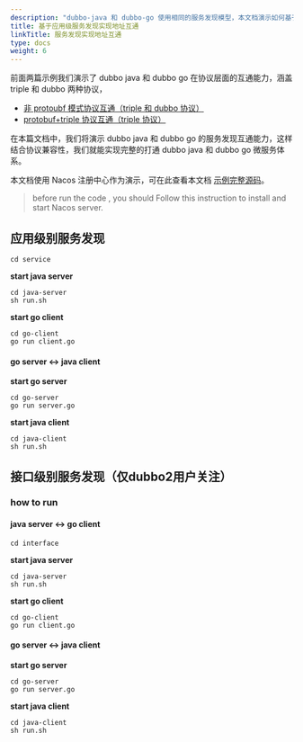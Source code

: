 ```yaml
---
description: "dubbo-java 和 dubbo-go 使用相同的服务发现模型，本文档演示如何基于应用级服务发现实现地址互通。"
title: 基于应用级服务发现实现地址互通
linkTitle: 服务发现实现地址互通
type: docs
weight: 6
---
```


前面两篇示例我们演示了 dubbo java 和 dubbo go 在协议层面的互通能力，涵盖 triple 和 dubbo 两种协议，
* [非 protoubf 模式协议互通（triple 和 dubbo 协议）](../call_java_protocol_dubbo_non_protobuf)
* [protobuf+triple 协议互通（triple 协议）](../call_java_protocol_triple_protobuf)

在本篇文档中，我们将演示 dubbo java 和 dubbo go 的服务发现互通能力，这样结合协议兼容性，我们就能实现完整的打通 dubbo java 和 dubbo go 微服务体系。


本文档使用 Nacos 注册中心作为演示，可在此查看本文档 [示例完整源码](https://github.com/apache/dubbo-go-samples/tree/main/service_discovery)。


> before run the code , you should Follow this instruction to install and start Nacos server.

## 应用级别服务发现

```shell
cd service
```
**start java server**
```shell
cd java-server
sh run.sh
```

**start go client**
```shell
cd go-client
go run client.go

```

#### go server <-> java client
**start go server**
```shell
cd go-server
go run server.go
```
**start java client**
```shell
cd java-client
sh run.sh
```

## 接口级别服务发现（仅dubbo2用户关注）
### how to run
#### java server <-> go client
```shell
cd interface
```
**start java server**
```shell
cd java-server
sh run.sh
```

**start go client**
```shell
cd go-client
go run client.go

```

#### go server <-> java client
**start go server**
```shell
cd go-server
go run server.go
```
**start java client**
```shell
cd java-client
sh run.sh
```

